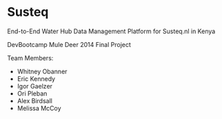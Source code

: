 Susteq
======
End-to-End Water Hub Data Management Platform for Susteq.nl in Kenya

DevBootcamp Mule Deer 2014 Final Project

Team Members:
- Whitney Obanner
- Eric Kennedy
- Igor Gaelzer
- Ori Pleban 
- Alex Birdsall
- Melissa McCoy
